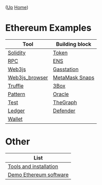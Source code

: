 ([Up](..) [Home](..\..))
# Ethereum Examples

| Tool                              | Building block
| -----                             | ------------------
|[Solidity](solidity_examples)      |[Token](token_examples)
|[RPC](rpc)                         |[ENS](ens_examples) 
|[Web3js](web3js)                   |[Gasstation](gsn_examples)
|[Web3js_browser](web3js_browser)   |[MetaMask Snaps](snaps_example)
|[Truffle](truffle_examples)        |[3Box](3box_examples)
|[Pattern](pattern_examples)        |[Oracle](oracle_examples)
|[Test](test_examples)              |[TheGraph](thegraph_examples) 
|[Ledger](ledger_examples)          |[Defender](defender_examples)
|[Wallet](wallet_examples) 

# Other

| List
|------------
|[Tools and installation](install) 
|[Demo Ethereum software](demo)  

